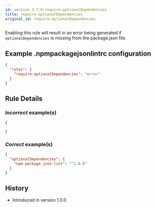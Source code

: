 ```yaml
---
id: version-3.7.0-require-optionalDependencies
title: require-optionalDependencies
original_id: require-optionalDependencies
---
```


Enabling this rule will result in an error being generated if `optionalDependencies` is missing from the package.json file.

## Example .npmpackagejsonlintrc configuration

```json
{
  "rules": {
    "require-optionalDependencies": "error"
  }
}
```

## Rule Details

### *Incorrect* example(s)

```json
{

}
```

### *Correct* example(s)

```json
{
  "optionalDependencies": {
    "npm-package-json-lint": "^1.0.0"
  }
}
```

## History

* Introduced in version 1.0.0
